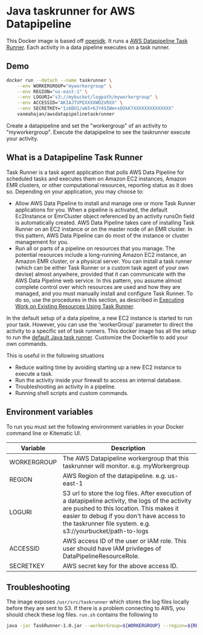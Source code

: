 # Java taskrunner for AWS Datapipeline

This Docker image is based off [openjdk](https://hub.docker.com/_/openjdk/). It runs a [AWS Datapipeline Task Runner](http://docs.aws.amazon.com/datapipeline/latest/DeveloperGuide/dp-how-remote-taskrunner-client.html). Each activity in a data pipeline executes on a task runner.

## Demo
```sh
docker run --detach --name taskrunner \
    --env WORKERGROUP="myworkergroup" \
    --env REGION="us-east-1" \
    --env LOGURI="s3://mybucket/logpath/myworkergroup" \
    --env ACCESSID="AKIAJTVPEXXXXWD2VRXX" \
    --env SECRETKEY="Iz6BU1/w65+6JY4SIWm+xDOkK7XXXXXXXXXXXXXX" 
    vanmahajan/awsdatapipelinetaskrunner
```

Create a datapipeline and set the "workergroup" of an activity to "myworkergroup". Execute the datapipeline to see the taskrunner execute your activity.

## What is a Datapipeline Task Runner
Task Runner is a task agent application that polls AWS Data Pipeline for scheduled tasks and executes them on Amazon EC2 instances, Amazon EMR clusters, or other computational resources, reporting status as it does so. Depending on your application, you may choose to:

* Allow AWS Data Pipeline to install and manage one or more Task Runner applications for you. When a pipeline is activated, the default Ec2Instance or EmrCluster object referenced by an activity runsOn field is automatically created. AWS Data Pipeline takes care of installing Task Runner on an EC2 instance or on the master node of an EMR cluster. In this pattern, AWS Data Pipeline can do most of the instance or cluster management for you.
* Run all or parts of a pipeline on resources that you manage. The potential resources include a long-running Amazon EC2 instance, an Amazon EMR cluster, or a physical server. You can install a task runner (which can be either Task Runner or a custom task agent of your own devise) almost anywhere, provided that it can communicate with the AWS Data Pipeline web service. In this pattern, you assume almost complete control over which resources are used and how they are managed, and you must manually install and configure Task Runner. To do so, use the procedures in this section, as described in [Executing Work on Existing Resources Using Task Runner](http://docs.aws.amazon.com/datapipeline/latest/DeveloperGuide/dp-how-task-runner-user-managed.html).

In the default setup of a data pipeline, a new EC2 instance is started to run your task. However, you can use the 'workerGroup' 
parameter to direct the activity to a specific set of task runners. This docker image has all the setup to run the [default Java task runner](http://aws.amazon.com/developertools/AWS-Data-Pipeline/1920924250474601).
Customize the Dockerfile to add your own commands.

This is useful in the following situations
* Reduce waiting time by avoiding starting up a new EC2 instance to execute a task.
* Run the activity inside your firewall to access an internal database.
* Troubleshooting an activity in a pipeline.
* Running shell scripts and custom commands.


## Environment variables
To run you must set the following environment variables in your Docker command line or Kitematic UI.

Variable | Description
-------- | -----------
 WORKERGROUP | The AWS Datapipeline workergroup that this taskrunner will monitor. e.g. myWorkergroup
 REGION | AWS Region of the datapipeline. e.g. us-east-1
 LOGURI | S3 url to store the log files. After execution of a datapipeline activity, the logs of the activity are pushed to this location. This makes it easier to debug if you don't have access to the taskrunner file system. e.g. s3://yourbucket/path-to-logs
 ACCESSID | AWS access ID of the user or IAM role. This user should have IAM privileges of DataPipelineResourceRole.
 SECRETKEY | AWS secret key for the above access ID.

## Troubleshooting

The image exposes `/usr/src/taskrunner` which stores the log files locally before they are sent to S3. If there is a problem connecting to AWS, you should check these log files.
`run.sh` contains the following to 
```sh
java -jar TaskRunner-1.0.jar --workerGroup=${WORKERGROUP} --region=${REGION} --logUri=${LOGURI} --accessId=${ACCESSID} --secretKey=${SECRETKEY}
```
## 
